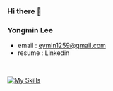 
### Hi there 👋

### Yongmin Lee
- email : eymin1259@gmail.com 
- resume : Linkedin

<br/>


[![My Skills](https://skillicons.dev/icons?i=js,ts,swift,java,py&theme=light)](https://skillicons.dev)
  


<!--
- [App Store](https://apps.apple.com/kr/developer/yongmin-lee/id1585791291)<br/>
- **resume**: &nbsp;&nbsp;[bit.ly/3H0xf0K](https://bit.ly/3H0xf0K)  
:star2: **blog**&nbsp;&nbsp;&nbsp;&nbsp;&nbsp;&nbsp;&nbsp;&nbsp;&nbsp;[yongminlee26.tistory.com](https://yongminlee26.tistory.com/)

## Released Application
- Dobby
  - Schedule Management Application 
  - [Github](https://github.com/eymin1259/Dobby-iOS)
  - [App Store(iOS)](https://apps.apple.com/kr/app/id1658783993), [App Store(WatchOS)](https://apps.apple.com/kr/app/id1658783993?platform=appleWatch) 

- Aiditor
  - AI-based image creation application
  - [Github](https://github.com/eymin1259/pAInter-RN)
  - [App Store](https://apps.apple.com/us/app/aiditor-ai-image-editor/id6446832840)

- 그때이곳
  - GPS-based memo application
  - [Github](https://github.com/eymin1259/atThatTimeHere)
  - [App Store](https://apps.apple.com/us/app/id1585791289)

:star2: [Aiditor](https://github.com/eymin1259/pAInter-RN) : OpenAI를 활용한 이미지 생성 및 변형 어플리케이션 - [App Store](https://apps.apple.com/kr/app/aiditor-ai-image-editor/id6446832840)<br/>
:star2: [개발족보](https://github.com/eymin1259/DevSheet) : 개발 지식 공유 어플리케이션 <br/>
-->



